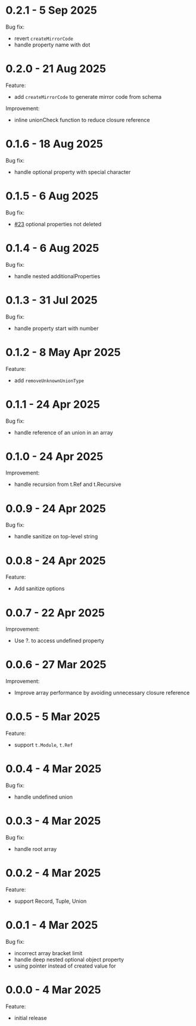 # 0.2.1 - 5 Sep 2025
Bug fix:
- revert `createMirrorCode`
- handle property name with dot

# 0.2.0 - 21 Aug 2025
Feature:
- add `createMirrorCode` to generate mirror code from schema

Improvement:
- inline unionCheck function to reduce closure reference

# 0.1.6 - 18 Aug 2025
Bug fix:
- handle optional property with special character

# 0.1.5 - 6 Aug 2025
Bug fix:
- [#23](https://github.com/elysiajs/exact-mirror/pull/23) optional properties not deleted

# 0.1.4 - 6 Aug 2025
Bug fix:
- handle nested additionalProperties

# 0.1.3 - 31 Jul 2025
Bug fix:
- handle property start with number

# 0.1.2 - 8 May Apr 2025
Feature:
- add `removeUnknownUnionType`

# 0.1.1 - 24 Apr 2025
Bug fix:
- handle reference of an union in an array

# 0.1.0 - 24 Apr 2025
Improvement:
- handle recursion from t.Ref and t.Recursive

# 0.0.9 - 24 Apr 2025
Bug fix:
- handle sanitize on top-level string

# 0.0.8 - 24 Apr 2025
Feature:
- Add sanitize options

# 0.0.7 - 22 Apr 2025
Improvement:
- Use ?. to access undefined property

# 0.0.6 - 27 Mar 2025
Improvement:
- Improve array performance by avoiding unnecessary closure reference

# 0.0.5 - 5 Mar 2025
Feature:
- support `t.Module`, `t.Ref`

# 0.0.4 - 4 Mar 2025
Bug fix:
- handle undefined union

# 0.0.3 - 4 Mar 2025
Bug fix:
- handle root array

# 0.0.2 - 4 Mar 2025
Feature:
- support Record, Tuple, Union

# 0.0.1 - 4 Mar 2025
Bug fix:
- incorrect array bracket limit
- handle deep nested optional object property
- using pointer instead of created value for

# 0.0.0 - 4 Mar 2025
Feature:
- initial release
